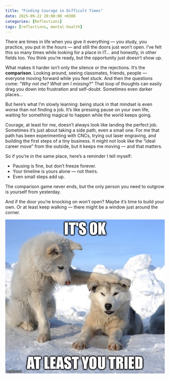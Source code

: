 ```yaml
---
title: "Finding Courage in Difficult Times"
date: 2025-09-22 20:00:00 +0300
categories: [Reflections]
tags: [reflections, mental-health]
---
```


There are times in life when you give it everything — you study, you practice, you put in the hours — and still the doors just won’t open. I’ve felt this so many times while looking for a place in IT… and honestly, in other fields too. You think you’re ready, but the opportunity just doesn’t show up.

What makes it harder isn’t only the silence or the rejections. It’s the **comparison**. Looking around, seeing classmates, friends, people — everyone moving forward while you feel stuck. And then the questions come: *“Why not me? What am I missing?”* That loop of thoughts can easily drag you down into frustration and self-doubt. Sometimes even darker places...

But here’s what I’m slowly learning: being stuck in that mindset is even worse than not finding a job. It’s like pressing pause on your own life, waiting for something magical to happen while the world keeps going.  

Courage, at least for me, doesn’t always look like landing the perfect job. Sometimes it’s just about taking a side path, even a small one. For me that path has been experimenting with CNCs, trying out laser engraving, and building the first steps of a tiny business. It might not look like the “ideal career move” from the outside, but it keeps me moving — and that matters.

So if you’re in the same place, here’s a reminder I tell myself:  
- Pausing is fine, but don’t freeze forever.  
- Your timeline is yours alone — not theirs.  
- Even small steps add up.  

The comparison game never ends, but the only person you need to outgrow is yourself from yesterday.  

And if the door you’re knocking on won’t open? Maybe it’s time to build your own. Or at least keep walking — there might be a window just around the corner.  

![its ok](/assets/img/itsok.png)

